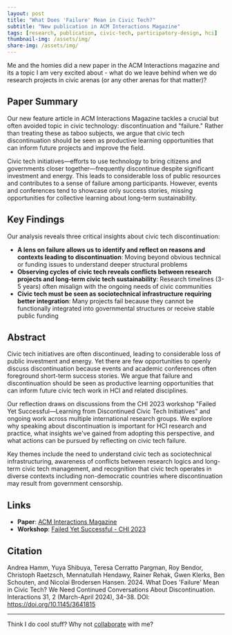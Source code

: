 ```yaml
---
layout: post
title: "What Does 'Failure' Mean in Civic Tech?"
subtitle: "New publication in ACM Interactions Magazine"
tags: [research, publication, civic-tech, participatory-design, hci]
thumbnail-img: /assets/img/
share-img: /assets/img/
---
```

Me and the homies did a new paper in the ACM Interactions magazine and its a topic I am very excited about - what do we leave behind when we do research projects in civic arenas (or any other arenas for that matter)?

## Paper Summary

Our new feature article in ACM Interactions Magazine tackles a crucial but often avoided topic in civic technology: discontinuation and "failure." Rather than treating these as taboo subjects, we argue that civic tech discontinuation should be seen as productive learning opportunities that can inform future projects and improve the field.

Civic tech initiatives—efforts to use technology to bring citizens and governments closer together—frequently discontinue despite significant investment and energy. This leads to considerable loss of public resources and contributes to a sense of failure among participants. However, events and conferences tend to showcase only success stories, missing opportunities for collective learning about long-term sustainability.

## Key Findings

Our analysis reveals three critical insights about civic tech discontinuation:

- **A lens on failure allows us to identify and reflect on reasons and contexts leading to discontinuation**: Moving beyond obvious technical or funding issues to understand deeper structural problems
- **Observing cycles of civic tech reveals conflicts between research projects and long-term civic tech sustainability**: Research timelines (3-5 years) often misalign with the ongoing needs of civic communities
- **Civic tech must be seen as sociotechnical infrastructure requiring better integration**: Many projects fail because they cannot be functionally integrated into governmental structures or receive stable public funding

## Abstract

Civic tech initiatives are often discontinued, leading to considerable loss of public investment and energy. Yet there are few opportunities to openly discuss discontinuation because events and academic conferences often foreground short-term success stories. We argue that failure and discontinuation should be seen as productive learning opportunities that can inform future civic tech work in HCI and related disciplines.

Our reflection draws on discussions from the CHI 2023 workshop "Failed Yet Successful—Learning from Discontinued Civic Tech Initiatives" and ongoing work across multiple international research groups. We explore why speaking about discontinuation is important for HCI research and practice, what insights we've gained from adopting this perspective, and what actions can be pursued by reflecting on civic tech failure.

Key themes include the need to understand civic tech as sociotechnical infrastructuring, awareness of conflicts between research logics and long-term civic tech management, and recognition that civic tech operates in diverse contexts including non-democratic countries where discontinuation may result from government censorship.

## Links

- **Paper**: [ACM Interactions Magazine](https://doi.org/10.1145/3641815)
- **Workshop**: [Failed Yet Successful - CHI 2023](https://discontinued-civictech.github.io/participants)

## Citation


Andrea Hamm, Yuya Shibuya, Teresa Cerratto Pargman, Roy Bendor, Christoph Raetzsch, 
Mennatullah Hendawy, Rainer Rehak, Gwen Klerks, Ben Schouten, and Nicolai Brodersen Hansen. 
2024. What Does 'Failure' Mean in Civic Tech? We Need Continued Conversations About 
Discontinuation. Interactions 31, 2 (March-April 2024), 34–38. 
DOI: <https://doi.org/10.1145/3641815>


---

Think I do cool stuff? Why not [collaborate](../collaborate) with me?